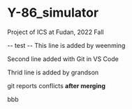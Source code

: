 # Y-86_simulator
Project of ICS at Fudan, 2022 Fall



-- test --
This line is added by weenming

Second line added with Git in VS Code

Thrid line is added by grandson

git reports conflicts **after merging**

bbb